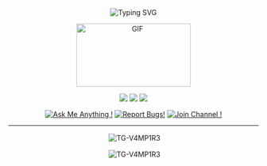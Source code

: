 ## <!-- Typing SVG -->
<p align="center">
        <img
        src="https://readme-typing-svg.herokuapp.com?size=30&width=800&lines=Welcome+To+TG-V4MP1R3+Profile."
            alt="Typing SVG"
        />
    </a>
</p>

<div align="center">
  <p align="center">
<img src="https://media.giphy.com/media/oH5tEvDODYvJsU1YGW/giphy.gif" alt="GIF" width="230" height="128"/>
</p>
    
<p align="middle">
<a href="https://github.com/TG-V4MP1R3?tab=repositories"><img src="https://img.shields.io/badge/Mʏ Pʀᴏᴊᴇᴄᴛs-purple.svg?logo=python"></a>
<a href="https://telegram.dog/mh_world"><img src="https://img.shields.io/badge/Tᴇʟᴇɢʀᴀᴍ-Lɪɴᴋ-blue.svg?logo=telegram"></a>
<a href="https://github.com/TG-V4MP1R3"><img src="https://badgen.net/badge/Fᴏʟʟᴏᴡ%20Oɴ%20/Gɪᴛʜᴜʙ/80FF00?icon=github&labelColor=black"></a>

<p align="middle">
</p>                                                           
                                                    
[![Ask Me Anything !](https://img.shields.io/badge/🤔%20Asᴋ%20Mᴇ-Aɴʏᴛʜɪɴɢ-1abc9c.svg)](https://telegram.dog/KP51107)
[![Report Bugs!](https://badgen.net/badge/🐞%20Rᴇᴘᴏʀᴛ%20/Bᴜɢs/red)](https://telegram.dog/KP51107)
[![Join Channel !](https://badgen.net/badge/🔊%20Jᴏɪɴ%20/Cʜᴀɴɴᴇʟ/Black)](https://telegram.dog/mh_world)


----
<div align="center">
<p>&nbsp;<img align="center" src="https://github-readme-stats.vercel.app/api?username=TG-V4MP1R3&show_icons=true&theme=nightowl" alt="TG-V4MP1R3" /></p>

<p>&nbsp;<img align="center" src="https://github-readme-stats.vercel.app/api/top-langs/?username=TG-V4MP1R3&theme=algolia&layout=compact&langs_count=10&hide_border=true&show_icons=true" alt="TG-V4MP1R3"/></p></a><br> 
